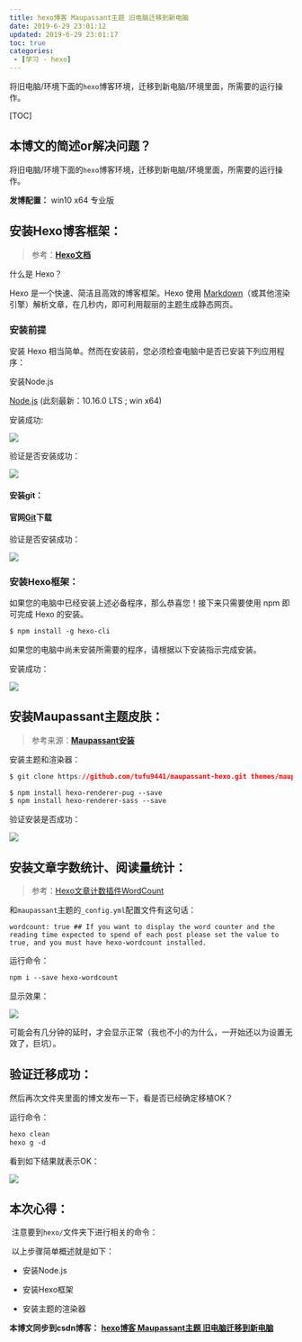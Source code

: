 ```yaml
---
title: hexo博客 Maupassant主题 旧电脑迁移到新电脑
date: 2019-6-29 23:01:12
updated: 2019-6-29 23:01:17
toc: true
categories: 
 - [学习 - hexo]
---
```




​		将旧电脑/环境下面的`hexo`博客环境，迁移到新电脑/环境里面，所需要的运行操作。

<!-- more -->

[TOC]



## 本博文的简述or解决问题？

​		将旧电脑/环境下面的`hexo`博客环境，迁移到新电脑/环境里面，所需要的运行操作。



**发博配置：**  win10 x64 专业版



## 安装Hexo博客框架：

> 参考：[**Hexo文档**](https://hexo.io/zh-cn/docs/)

什么是 Hexo？

Hexo 是一个快速、简洁且高效的博客框架。Hexo 使用 [Markdown](http://daringfireball.net/projects/markdown/)（或其他渲染引擎）解析文章，在几秒内，即可利用靓丽的主题生成静态网页。



### 安装前提

安装 Hexo 相当简单。然而在安装前，您必须检查电脑中是否已安装下列应用程序：

安装Node.js

[Node.js](http://nodejs.org/) (此刻最新：10.16.0 LTS ; win x64)

安装成功:

![](https://raw.githubusercontent.com/touwoyimuli/FigureBed/master/img/20190629231243.png)



验证是否安装成功：

![](https://raw.githubusercontent.com/touwoyimuli/FigureBed/master/img/20190629231913.png)

#### 安装git：

#### 官网[Git](http://git-scm.com/)下载

验证是否安装成功：

![](https://raw.githubusercontent.com/touwoyimuli/FigureBed/master/img/20190630003732.png)



### 安装Hexo框架：

如果您的电脑中已经安装上述必备程序，那么恭喜您！接下来只需要使用 npm 即可完成 Hexo 的安装。

```html
$ npm install -g hexo-cli
```

如果您的电脑中尚未安装所需要的程序，请根据以下安装指示完成安装。

安装成功：

![](https://raw.githubusercontent.com/touwoyimuli/FigureBed/master/img/20190630003502.png)





## 安装Maupassant主题皮肤：

> 参考来源：[**Maupassant安装**](https://www.haomwei.com/technology/maupassant-hexo.html)

安装主题和渲染器：

```css
$ git clone https://github.com/tufu9441/maupassant-hexo.git themes/maupassant (已存在安装过，此句不用执行)

$ npm install hexo-renderer-pug --save
$ npm install hexo-renderer-sass --save
```

验证安装是否成功：

![](https://raw.githubusercontent.com/touwoyimuli/FigureBed/master/img/20190630010358.png)



## 安装文章字数统计、阅读量统计：

> 参考：[Hexo文章计数插件WordCount](https://www.jianshu.com/p/e122fc6f5946)

和`maupassant`主题的`_config.yml`配置文件有这句话：

`wordcount: true ## If you want to display the word counter and the reading time expected to spend of each post please set the value to true, and you must have hexo-wordcount installed.`

运行命令：

```css
npm i --save hexo-wordcount
```

显示效果：

![](https://raw.githubusercontent.com/touwoyimuli/FigureBed/master/img/20190630152429.png)



可能会有几分钟的延时，才会显示正常（我也不小的为什么，一开始还以为设置无效了，巨坑）。



## 验证迁移成功：

然后再次文件夹里面的博文发布一下，看是否已经确定移植OK？

运行命令：

```css
hexo clean
hexo g -d
```

 看到如下结果就表示OK：

![](https://raw.githubusercontent.com/touwoyimuli/FigureBed/master/img/20190630010819.png)



## 本次心得：

​		注意要到`hexo/`文件夹下进行相关的命令：

​		以上步骤简单概述就是如下：

- 安装Node.js

- 安装Hexo框架
- 安装主题的渲染器



**本博文同步到csdn博客：** [**hexo博客 Maupassant主题 旧电脑迁移到新电脑**](https://blog.csdn.net/qq_33154343/article/details/94236384)